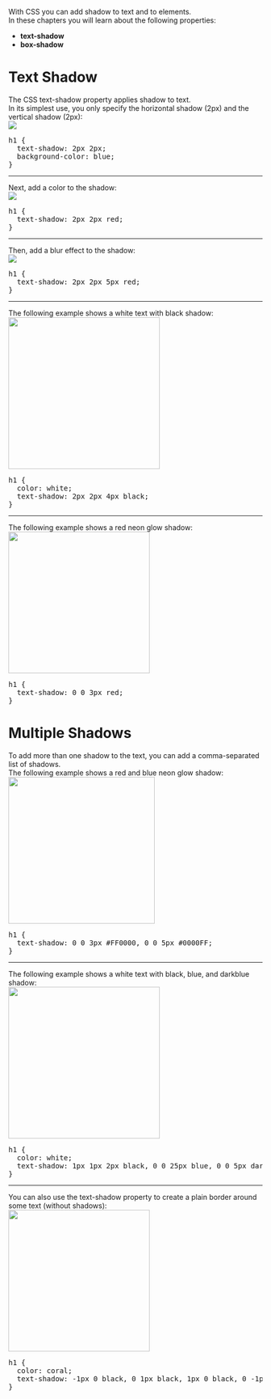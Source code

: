 With CSS you can add shadow to text and to elements.
<br>
In these chapters you will learn about the following properties:
<ul>
  <li><b>text-shadow</b></li>
  <li><b>box-shadow</b></li>
</ul>
<h1>Text Shadow</h1>
The CSS text-shadow property applies shadow to text.
<br>
In its simplest use, you only specify the horizontal shadow (2px) and the vertical shadow (2px):
<br>
<img src="https://i.imgur.com/Llk3XwQ.png">
<pre>
h1 {
  text-shadow: 2px 2px;
  background-color: blue;
}
</pre>
<hr>
Next, add a color to the shadow:
<br>
<img src="https://i.imgur.com/zi3SFYX.png">
<pre>
h1 {
  text-shadow: 2px 2px red;
}
</pre>
<hr>
Then, add a blur effect to the shadow:
<br>
<img src="https://i.imgur.com/PfDEwX6.png">
<pre>
h1 {
  text-shadow: 2px 2px 5px red;
}
</pre>
<hr>
The following example shows a white text with black shadow:
<br>
<img src="https://i.imgur.com/ZzVjg9Q.png" width="300px">
<pre>
h1 {
  color: white;
  text-shadow: 2px 2px 4px black;
}
</pre>
<hr>
The following example shows a red neon glow shadow:
<br>
<img src="https://i.imgur.com/PU40FQ3.png" width="280px">
<pre>
h1 {
  text-shadow: 0 0 3px red;
}
</pre>
<h1>Multiple Shadows</h1>
To add more than one shadow to the text, you can add a comma-separated list of shadows.
<br>
The following example shows a red and blue neon glow shadow:
<br>
<img src="https://i.imgur.com/OYfuwDe.png" width="290px">
<pre>
h1 {
  text-shadow: 0 0 3px #FF0000, 0 0 5px #0000FF;
}
</pre>
<hr>
The following example shows a white text with black, blue, and darkblue shadow:
<br>
<img src="https://i.imgur.com/8RBo6VW.png" width="300px">
<pre>
h1 {
  color: white;
  text-shadow: 1px 1px 2px black, 0 0 25px blue, 0 0 5px darkblue;
}
</pre>
<hr>
You can also use the text-shadow property to create a plain border around some text (without shadows):
<br>
<img src="https://i.imgur.com/1JO6LMA.png" width="280px">
<pre>
h1 {
  color: coral;
  text-shadow: -1px 0 black, 0 1px black, 1px 0 black, 0 -1px black;
}
</pre>
